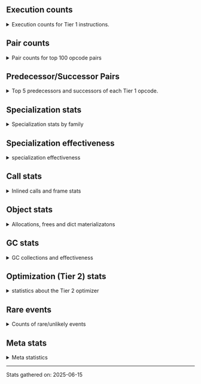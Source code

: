 ## Execution counts

<details>
<summary> Execution counts for Tier 1 instructions. </summary>


The "miss ratio" column shows the percentage of times the instruction
executed that it deoptimized. When this happens, the base unspecialized
instruction is not counted.

<table>
<thead>
<tr>
<th align="left">Name</th>
<th align="right">Base Count</th>
<th align="right">Head Count</th>
<th align="right">Change</th>
</tr>
</thead>
<tbody>
<tr>
<td align="left">FOR_ITER_RANGE</td>
<td align="right">16,797,420</td>
<td align="right">806,940</td>
<td align="right">-95.2%</td>
</tr>
<tr>
<td align="left">BINARY_OP_SUBSCR_LIST_INT</td>
<td align="right">2,799,600</td>
<td align="right">246,000</td>
<td align="right">-91.2%</td>
</tr>
<tr>
<td align="left">CALL_INTRINSIC_1</td>
<td align="right">15,676,380</td>
<td align="right">3,046,467</td>
<td align="right">-80.6%</td>
</tr>
<tr>
<td align="left">LIST_EXTEND</td>
<td align="right">15,676,380</td>
<td align="right">3,046,467</td>
<td align="right">-80.6%</td>
</tr>
<tr>
<td align="left">BUILD_LIST</td>
<td align="right">16,237,680</td>
<td align="right">3,607,767</td>
<td align="right">-77.8%</td>
</tr>
<tr>
<td align="left">BINARY_OP_SUBTRACT_INT</td>
<td align="right">3,359,220</td>
<td align="right">764,700</td>
<td align="right">-77.2%</td>
</tr>
<tr>
<td align="left">TO_BOOL_LIST</td>
<td align="right">3,362,040</td>
<td align="right">808,380</td>
<td align="right">-76.0%</td>
</tr>
<tr>
<td align="left">CALL_METHOD_DESCRIPTOR_NOARGS</td>
<td align="right">19,596,360</td>
<td align="right">6,720,720</td>
<td align="right">-65.7%</td>
</tr>
<tr>
<td align="left">LOAD_ATTR_METHOD_NO_DICT</td>
<td align="right">48,151,860</td>
<td align="right">20,092,540</td>
<td align="right">-58.3%</td>
</tr>
<tr>
<td align="left">NOP</td>
<td align="right">24,078,300</td>
<td align="right">11,448,387</td>
<td align="right">-52.5%</td>
</tr>
<tr>
<td align="left">CALL_BUILTIN_O</td>
<td align="right">5,598,840</td>
<td align="right">3,045,300</td>
<td align="right">-45.6%</td>
</tr>
<tr>
<td align="left">LOAD_ATTR</td>
<td align="right">29,124,700</td>
<td align="right">16,491,707</td>
<td align="right">-43.4%</td>
</tr>
<tr>
<td align="left">LOAD_SMALL_INT</td>
<td align="right">12,322,500</td>
<td align="right">7,174,380</td>
<td align="right">-41.8%</td>
</tr>
<tr>
<td align="left">PUSH_NULL</td>
<td align="right">79,505,280</td>
<td align="right">51,691,914</td>
<td align="right">-35.0%</td>
</tr>
<tr>
<td align="left">STORE_FAST</td>
<td align="right">97,438,260</td>
<td align="right">63,985,320</td>
<td align="right">-34.3%</td>
</tr>
<tr>
<td align="left">LOAD_ATTR_SLOT</td>
<td align="right">195,511,740</td>
<td align="right">142,437,661</td>
<td align="right">-27.1%</td>
</tr>
<tr>
<td align="left">LOAD_ATTR_INSTANCE_VALUE</td>
<td align="right">146,704,860</td>
<td align="right">110,984,940</td>
<td align="right">-24.3%</td>
</tr>
<tr>
<td align="left">CALL_PY_EXACT_ARGS</td>
<td align="right">82,870,860</td>
<td align="right">67,646,400</td>
<td align="right">-18.4%</td>
</tr>
<tr>
<td align="left">TO_BOOL_BOOL</td>
<td align="right">142,548,360</td>
<td align="right">117,288,480</td>
<td align="right">-17.7%</td>
</tr>
<tr>
<td align="left">LOAD_FAST_BORROW</td>
<td align="right">682,417,920</td>
<td align="right">565,304,841</td>
<td align="right">-17.2%</td>
</tr>
<tr>
<td align="left">POP_JUMP_IF_FALSE</td>
<td align="right">178,944,720</td>
<td align="right">148,577,580</td>
<td align="right">-17.0%</td>
</tr>
<tr>
<td align="left">CALL_METHOD_DESCRIPTOR_O</td>
<td align="right">19,595,520</td>
<td align="right">17,041,980</td>
<td align="right">-13.0%</td>
</tr>
<tr>
<td align="left">RESUME_CHECK</td>
<td align="right">190,145,040</td>
<td align="right">177,515,127</td>
<td align="right">-6.6%</td>
</tr>
<tr>
<td align="left">LOAD_ATTR_METHOD_WITH_VALUES</td>
<td align="right">83,429,280</td>
<td align="right">78,240,240</td>
<td align="right">-6.2%</td>
</tr>
<tr>
<td align="left">COMPARE_OP_FLOAT</td>
<td align="right">45,687,120</td>
<td align="right">43,133,520</td>
<td align="right">-5.6%</td>
</tr>
<tr>
<td align="left">LOAD_ATTR_MODULE</td>
<td align="right">47,032,680</td>
<td align="right">44,479,140</td>
<td align="right">-5.4%</td>
</tr>
<tr>
<td align="left">LOAD_GLOBAL_MODULE</td>
<td align="right">96,642,480</td>
<td align="right">94,088,940</td>
<td align="right">-2.6%</td>
</tr>
<tr>
<td align="left">STORE_ATTR_SLOT</td>
<td align="right">109,736,460</td>
<td align="right">107,182,920</td>
<td align="right">-2.3%</td>
</tr>
<tr>
<td align="left">POP_TOP</td>
<td align="right">115,339,980</td>
<td align="right">112,786,440</td>
<td align="right">-2.2%</td>
</tr>
<tr>
<td align="left">LOAD_CONST</td>
<td align="right">173,014,140</td>
<td align="right">170,460,600</td>
<td align="right">-1.5%</td>
</tr>
<tr>
<td align="left">RETURN_VALUE</td>
<td align="right">190,704,900</td>
<td align="right">190,704,900</td>
<td align="right">0.0%</td>
</tr>
<tr>
<td align="left">LOAD_FAST_BORROW_LOAD_FAST_BORROW</td>
<td align="right">105,818,940</td>
<td align="right">105,818,940</td>
<td align="right">0.0%</td>
</tr>
<tr>
<td align="left">INTERPRETER_EXIT</td>
<td align="right">78,719,700</td>
<td align="right">78,719,700</td>
<td align="right">0.0%</td>
</tr>
<tr>
<td align="left">LOAD_GLOBAL_BUILTIN</td>
<td align="right">49,613,880</td>
<td align="right">49,613,880</td>
<td align="right">0.0%</td>
</tr>
<tr>
<td align="left">CALL_ISINSTANCE</td>
<td align="right">42,888,000</td>
<td align="right">42,888,000</td>
<td align="right">0.0%</td>
</tr>
<tr>
<td align="left">TO_BOOL_NONE</td>
<td align="right">31,912,620</td>
<td align="right">31,912,620</td>
<td align="right">0.0%</td>
</tr>
<tr>
<td align="left">POP_JUMP_IF_NOT_NONE</td>
<td align="right">23,516,640</td>
<td align="right">23,516,640</td>
<td align="right">0.0%</td>
</tr>
<tr>
<td align="left">CALL_FUNCTION_EX</td>
<td align="right">22,394,940</td>
<td align="right">22,394,940</td>
<td align="right">0.0%</td>
</tr>
<tr>
<td align="left">JUMP_BACKWARD_NO_JIT</td>
<td align="right">19,596,780</td>
<td align="right"></td>
<td align="right"></td>
</tr>
<tr>
<td align="left">SEND_GEN</td>
<td align="right">19,595,700</td>
<td align="right">19,595,700</td>
<td align="right">0.0%</td>
</tr>
<tr>
<td align="left">CALL_NON_PY_GENERAL</td>
<td align="right">19,038,840</td>
<td align="right">19,038,840</td>
<td align="right">0.0%</td>
</tr>
<tr>
<td align="left">EXIT_INIT_CHECK</td>
<td align="right">13,437,060</td>
<td align="right">13,437,060</td>
<td align="right">0.0%</td>
</tr>
<tr>
<td align="left">CALL_ALLOC_AND_ENTER_INIT</td>
<td align="right">13,437,060</td>
<td align="right">13,437,060</td>
<td align="right">0.0%</td>
</tr>
<tr>
<td align="left">END_SEND</td>
<td align="right">13,437,000</td>
<td align="right">13,437,000</td>
<td align="right">0.0%</td>
</tr>
<tr>
<td align="left">RETURN_GENERATOR</td>
<td align="right">13,437,000</td>
<td align="right">13,437,000</td>
<td align="right">0.0%</td>
</tr>
<tr>
<td align="left">GET_AWAITABLE</td>
<td align="right">13,437,000</td>
<td align="right">13,437,000</td>
<td align="right">0.0%</td>
</tr>
<tr>
<td align="left">POP_JUMP_IF_TRUE</td>
<td align="right">12,881,880</td>
<td align="right">12,881,880</td>
<td align="right">0.0%</td>
</tr>
<tr>
<td align="left">JUMP_BACKWARD_NO_INTERRUPT</td>
<td align="right">12,877,140</td>
<td align="right">12,877,140</td>
<td align="right">0.0%</td>
</tr>
<tr>
<td align="left">YIELD_VALUE</td>
<td align="right">12,877,140</td>
<td align="right">12,877,140</td>
<td align="right">0.0%</td>
</tr>
<tr>
<td align="left">STORE_ATTR_INSTANCE_VALUE</td>
<td align="right">10,640,280</td>
<td align="right">10,640,280</td>
<td align="right">0.0%</td>
</tr>
<tr>
<td align="left">POP_JUMP_IF_NONE</td>
<td align="right">10,078,140</td>
<td align="right">10,078,140</td>
<td align="right">0.0%</td>
</tr>
<tr>
<td align="left">BUILD_MAP</td>
<td align="right">9,518,040</td>
<td align="right">9,518,040</td>
<td align="right">0.0%</td>
</tr>
<tr>
<td align="left">CALL_BUILTIN_FAST</td>
<td align="right">9,517,980</td>
<td align="right">9,517,980</td>
<td align="right">0.0%</td>
</tr>
<tr>
<td align="left">CALL_PY_GENERAL</td>
<td align="right">8,958,420</td>
<td align="right">8,958,420</td>
<td align="right">0.0%</td>
</tr>
<tr>
<td align="left">LOAD_FAST</td>
<td align="right">6,724,740</td>
<td align="right">6,724,740</td>
<td align="right">0.0%</td>
</tr>
<tr>
<td align="left">SEND</td>
<td align="right">6,720,100</td>
<td align="right">6,720,100</td>
<td align="right">0.0%</td>
</tr>
<tr>
<td align="left">BUILD_TUPLE</td>
<td align="right">6,718,980</td>
<td align="right">6,718,980</td>
<td align="right">0.0%</td>
</tr>
<tr>
<td align="left">DICT_MERGE</td>
<td align="right">6,718,440</td>
<td align="right">6,718,440</td>
<td align="right">0.0%</td>
</tr>
<tr>
<td align="left">DELETE_FAST</td>
<td align="right">6,718,380</td>
<td align="right">6,718,380</td>
<td align="right">0.0%</td>
</tr>
<tr>
<td align="left">LOAD_DEREF</td>
<td align="right">5,599,440</td>
<td align="right">5,599,440</td>
<td align="right">0.0%</td>
</tr>
<tr>
<td align="left">COPY_FREE_VARS</td>
<td align="right">5,599,380</td>
<td align="right">5,599,380</td>
<td align="right">0.0%</td>
</tr>
<tr>
<td align="left">LOAD_SUPER_ATTR_METHOD</td>
<td align="right">5,599,200</td>
<td align="right">5,599,200</td>
<td align="right">0.0%</td>
</tr>
<tr>
<td align="left">TO_BOOL</td>
<td align="right">5,042,160</td>
<td align="right">5,042,160</td>
<td align="right">0.0%</td>
</tr>
<tr>
<td align="left">COMPARE_OP_INT</td>
<td align="right">3,362,400</td>
<td align="right">3,362,400</td>
<td align="right">0.0%</td>
</tr>
<tr>
<td align="left">CALL_KW_NON_PY</td>
<td align="right">3,359,280</td>
<td align="right">3,359,280</td>
<td align="right">0.0%</td>
</tr>
<tr>
<td align="left">BINARY_OP_ADD_FLOAT</td>
<td align="right">2,800,740</td>
<td align="right">2,800,740</td>
<td align="right">0.0%</td>
</tr>
<tr>
<td align="left">COMPARE_OP</td>
<td align="right">2,800,360</td>
<td align="right">2,800,360</td>
<td align="right">0.0%</td>
</tr>
<tr>
<td align="left">CALL_BUILTIN_CLASS</td>
<td align="right">1,121,640</td>
<td align="right">1,121,640</td>
<td align="right">0.0%</td>
</tr>
<tr>
<td align="left">SWAP</td>
<td align="right">1,119,960</td>
<td align="right">1,119,960</td>
<td align="right">0.0%</td>
</tr>
<tr>
<td align="left">LOAD_SPECIAL</td>
<td align="right">1,119,720</td>
<td align="right">1,119,720</td>
<td align="right">0.0%</td>
</tr>
<tr>
<td align="left">POP_ITER</td>
<td align="right">564,240</td>
<td align="right">564,240</td>
<td align="right">0.0%</td>
</tr>
<tr>
<td align="left">GET_ITER</td>
<td align="right">564,180</td>
<td align="right">564,180</td>
<td align="right">0.0%</td>
</tr>
<tr>
<td align="left">COPY</td>
<td align="right">561,840</td>
<td align="right">561,840</td>
<td align="right">0.0%</td>
</tr>
<tr>
<td align="left">CALL_BUILTIN_FAST_WITH_KEYWORDS</td>
<td align="right">559,980</td>
<td align="right">559,980</td>
<td align="right">0.0%</td>
</tr>
<tr>
<td align="left">CALL_LEN</td>
<td align="right">4,140</td>
<td align="right">4,140</td>
<td align="right">0.0%</td>
</tr>
<tr>
<td align="left">JUMP_FORWARD</td>
<td align="right">3,180</td>
<td align="right">3,180</td>
<td align="right">0.0%</td>
</tr>
<tr>
<td align="left">FOR_ITER_LIST</td>
<td align="right">2,820</td>
<td align="right">2,820</td>
<td align="right">0.0%</td>
</tr>
<tr>
<td align="left">CALL</td>
<td align="right">2,540</td>
<td align="right">2,540</td>
<td align="right">0.0%</td>
</tr>
<tr>
<td align="left">TO_BOOL_INT</td>
<td align="right">1,740</td>
<td align="right">1,740</td>
<td align="right">0.0%</td>
</tr>
<tr>
<td align="left">CALL_METHOD_DESCRIPTOR_FAST_WITH_KEYWORDS</td>
<td align="right">1,560</td>
<td align="right">1,560</td>
<td align="right">0.0%</td>
</tr>
<tr>
<td align="left">LOAD_GLOBAL</td>
<td align="right">1,440</td>
<td align="right">1,440</td>
<td align="right">0.0%</td>
</tr>
<tr>
<td align="left">STORE_ATTR</td>
<td align="right">1,120</td>
<td align="right">1,120</td>
<td align="right">0.0%</td>
</tr>
<tr>
<td align="left">BINARY_OP</td>
<td align="right">400</td>
<td align="right">400</td>
<td align="right">0.0%</td>
</tr>
<tr>
<td align="left">IS_OP</td>
<td align="right">360</td>
<td align="right">360</td>
<td align="right">0.0%</td>
</tr>
<tr>
<td align="left">BINARY_OP_EXTEND</td>
<td align="right">360</td>
<td align="right">360</td>
<td align="right">0.0%</td>
</tr>
<tr>
<td align="left">MAKE_FUNCTION</td>
<td align="right">240</td>
<td align="right">240</td>
<td align="right">0.0%</td>
</tr>
<tr>
<td align="left">FOR_ITER</td>
<td align="right">240</td>
<td align="right">240</td>
<td align="right">0.0%</td>
</tr>
<tr>
<td align="left">SET_FUNCTION_ATTRIBUTE</td>
<td align="right">240</td>
<td align="right">240</td>
<td align="right">0.0%</td>
</tr>
<tr>
<td align="left">LOAD_ATTR_CLASS</td>
<td align="right">240</td>
<td align="right">240</td>
<td align="right">0.0%</td>
</tr>
<tr>
<td align="left">UNPACK_SEQUENCE_TWO_TUPLE</td>
<td align="right">240</td>
<td align="right">240</td>
<td align="right">0.0%</td>
</tr>
<tr>
<td align="left">STORE_FAST_STORE_FAST</td>
<td align="right">180</td>
<td align="right">180</td>
<td align="right">0.0%</td>
</tr>
<tr>
<td align="left">CALL_METHOD_DESCRIPTOR_FAST</td>
<td align="right">180</td>
<td align="right">180</td>
<td align="right">0.0%</td>
</tr>
<tr>
<td align="left">LOAD_SUPER_ATTR</td>
<td align="right">160</td>
<td align="right">160</td>
<td align="right">0.0%</td>
</tr>
<tr>
<td align="left">CHECK_EXC_MATCH</td>
<td align="right">120</td>
<td align="right">120</td>
<td align="right">0.0%</td>
</tr>
<tr>
<td align="left">POP_EXCEPT</td>
<td align="right">120</td>
<td align="right">120</td>
<td align="right">0.0%</td>
</tr>
<tr>
<td align="left">PUSH_EXC_INFO</td>
<td align="right">120</td>
<td align="right">120</td>
<td align="right">0.0%</td>
</tr>
<tr>
<td align="left">UNARY_INVERT</td>
<td align="right">120</td>
<td align="right">120</td>
<td align="right">0.0%</td>
</tr>
<tr>
<td align="left">UNARY_NOT</td>
<td align="right">120</td>
<td align="right">120</td>
<td align="right">0.0%</td>
</tr>
<tr>
<td align="left">MAKE_CELL</td>
<td align="right">120</td>
<td align="right">120</td>
<td align="right">0.0%</td>
</tr>
<tr>
<td align="left">BINARY_OP_SUBSCR_DICT</td>
<td align="right">120</td>
<td align="right">120</td>
<td align="right">0.0%</td>
</tr>
<tr>
<td align="left">BINARY_OP_SUBTRACT_FLOAT</td>
<td align="right">120</td>
<td align="right">120</td>
<td align="right">0.0%</td>
</tr>
<tr>
<td align="left">LOAD_ATTR_NONDESCRIPTOR_WITH_VALUES</td>
<td align="right">120</td>
<td align="right">120</td>
<td align="right">0.0%</td>
</tr>
<tr>
<td align="left">UNPACK_SEQUENCE</td>
<td align="right">80</td>
<td align="right">80</td>
<td align="right">0.0%</td>
</tr>
<tr>
<td align="left">IMPORT_NAME</td>
<td align="right">60</td>
<td align="right">60</td>
<td align="right">0.0%</td>
</tr>
<tr>
<td align="left">LOAD_FAST_LOAD_FAST</td>
<td align="right">60</td>
<td align="right">60</td>
<td align="right">0.0%</td>
</tr>
<tr>
<td align="left">RAISE_VARARGS</td>
<td align="right">60</td>
<td align="right">60</td>
<td align="right">0.0%</td>
</tr>
<tr>
<td align="left">RERAISE</td>
<td align="right">60</td>
<td align="right">60</td>
<td align="right">0.0%</td>
</tr>
<tr>
<td align="left">STORE_DEREF</td>
<td align="right">60</td>
<td align="right">60</td>
<td align="right">0.0%</td>
</tr>
<tr>
<td align="left">BINARY_OP_ADD_INT</td>
<td align="right">60</td>
<td align="right">60</td>
<td align="right">0.0%</td>
</tr>
<tr>
<td align="left">BINARY_OP_SUBSCR_GETITEM</td>
<td align="right">60</td>
<td align="right">60</td>
<td align="right">0.0%</td>
</tr>
<tr>
<td align="left">BINARY_OP_SUBSCR_TUPLE_INT</td>
<td align="right">60</td>
<td align="right">60</td>
<td align="right">0.0%</td>
</tr>
<tr>
<td align="left">CALL_BOUND_METHOD_EXACT_ARGS</td>
<td align="right">60</td>
<td align="right">60</td>
<td align="right">0.0%</td>
</tr>
<tr>
<td align="left">CALL_BOUND_METHOD_GENERAL</td>
<td align="right">60</td>
<td align="right">60</td>
<td align="right">0.0%</td>
</tr>
<tr>
<td align="left">CALL_KW_PY</td>
<td align="right">60</td>
<td align="right">60</td>
<td align="right">0.0%</td>
</tr>
<tr>
<td align="left">CALL_TYPE_1</td>
<td align="right">60</td>
<td align="right">60</td>
<td align="right">0.0%</td>
</tr>
<tr>
<td align="left">CONTAINS_OP_DICT</td>
<td align="right">60</td>
<td align="right">60</td>
<td align="right">0.0%</td>
</tr>
<tr>
<td align="left">CONTAINS_OP_SET</td>
<td align="right">60</td>
<td align="right">60</td>
<td align="right">0.0%</td>
</tr>
<tr>
<td align="left">STORE_SUBSCR_DICT</td>
<td align="right">60</td>
<td align="right">60</td>
<td align="right">0.0%</td>
</tr>
<tr>
<td align="left">CALL_KW</td>
<td align="right">40</td>
<td align="right">40</td>
<td align="right">0.0%</td>
</tr>
<tr>
<td align="left">CONTAINS_OP</td>
<td align="right">40</td>
<td align="right">40</td>
<td align="right">0.0%</td>
</tr>
<tr>
<td align="left">STORE_SUBSCR</td>
<td align="right">20</td>
<td align="right">20</td>
<td align="right">0.0%</td>
</tr>
<tr>
<td align="left">ENTER_EXECUTOR</td>
<td align="right"></td>
<td align="right">15,990,480</td>
<td align="right"></td>
</tr>
<tr>
<td align="left">JUMP_BACKWARD_JIT</td>
<td align="right"></td>
<td align="right">1,052,760</td>
<td align="right"></td>
</tr>
<tr>
<td align="left">NOT_TAKEN</td>
<td align="right"></td>
<td align="right">60</td>
<td align="right"></td>
</tr>
</tbody>
</table>


</details>

## Pair counts

<details>
<summary> Pair counts for top 100 opcode pairs </summary>


Pairs of specialized operations that deoptimize and are then followed by
the corresponding unspecialized instruction are not counted as pairs.

Not included in comparative output.


</details>

## Predecessor/Successor Pairs

<details>
<summary> Top 5 predecessors and successors of each Tier 1 opcode. </summary>


This does not include the unspecialized instructions that occur after a
specialized instruction deoptimizes.

Not included in comparative output.


</details>

## Specialization stats

<details>
<summary> Specialization stats by family </summary>

### BINARY_OP

<details>
<summary> specialization stats for BINARY_OP family </summary>

<table>
<thead>
<tr>
<th align="left">Kind</th>
<th align="right">Base Count</th>
<th align="right">Base Ratio</th>
<th align="right">Head Count</th>
<th align="right">Head Ratio</th>
<th align="right">Change</th>
</tr>
</thead>
<tbody>
<tr>
<td align="left">
hit
<details>
<summary>ⓘ</summary>

Specialized instructions that complete.
</details>
</td>
<td align="right">11,759,940</td>
<td align="right">100.0%</td>
<td align="right">4,058,220</td>
<td align="right">100.0%</td>
<td align="right">-65.5%</td>
</tr>
<tr>
<td align="left">
deferred
<details>
<summary>ⓘ</summary>

Lists the number of "deferred" (i.e. not specialized) instructions executed.
</details>
</td>
<td align="right">120</td>
<td align="right">0.0%</td>
<td align="right">120</td>
<td align="right">0.0%</td>
<td align="right">0.0%</td>
</tr>
</tbody>
</table>

<table>
<thead>
<tr>
<th align="left">Success</th>
<th align="right">Base Count</th>
<th align="right">Base Ratio</th>
<th align="right">Head Count</th>
<th align="right">Head Ratio</th>
<th align="right">Change</th>
</tr>
</thead>
<tbody>
<tr>
<td align="left">Success</td>
<td align="right">260</td>
<td align="right">92.9%</td>
<td align="right">260</td>
<td align="right">92.9%</td>
<td align="right">0.0%</td>
</tr>
<tr>
<td align="left">Failure</td>
<td align="right">20</td>
<td align="right">7.1%</td>
<td align="right">20</td>
<td align="right">7.1%</td>
<td align="right">0.0%</td>
</tr>
</tbody>
</table>

<table>
<thead>
<tr>
<th align="left">Failure kind</th>
<th align="right">Base Count</th>
<th align="right">Base Ratio</th>
<th align="right">Head Count</th>
<th align="right">Head Ratio</th>
<th align="right">Change</th>
</tr>
</thead>
<tbody>
<tr>
<td align="left">true divide other</td>
<td align="right">20</td>
<td align="right">100.0%</td>
<td align="right">20</td>
<td align="right">100.0%</td>
<td align="right">0.0%</td>
</tr>
</tbody>
</table>


</details>

### CALL

<details>
<summary> specialization stats for CALL family </summary>

<table>
<thead>
<tr>
<th align="left">Kind</th>
<th align="right">Base Count</th>
<th align="right">Base Ratio</th>
<th align="right">Head Count</th>
<th align="right">Head Ratio</th>
<th align="right">Change</th>
</tr>
</thead>
<tbody>
<tr>
<td align="left">
hit
<details>
<summary>ⓘ</summary>

Specialized instructions that complete.
</details>
</td>
<td align="right">195,191,940</td>
<td align="right">100.0%</td>
<td align="right">161,984,760</td>
<td align="right">100.0%</td>
<td align="right">-17.0%</td>
</tr>
<tr>
<td align="left">
deferred
<details>
<summary>ⓘ</summary>

Lists the number of "deferred" (i.e. not specialized) instructions executed.
</details>
</td>
<td align="right">360</td>
<td align="right">0.0%</td>
<td align="right">360</td>
<td align="right">0.0%</td>
<td align="right">0.0%</td>
</tr>
<tr>
<td align="left">
miss
<details>
<summary>ⓘ</summary>

Specialized instructions that deopt.
</details>
</td>
<td align="right">360</td>
<td align="right">0.0%</td>
<td align="right">360</td>
<td align="right">0.0%</td>
<td align="right">0.0%</td>
</tr>
</tbody>
</table>

<table>
<thead>
<tr>
<th align="left">Success</th>
<th align="right">Base Count</th>
<th align="right">Base Ratio</th>
<th align="right">Head Count</th>
<th align="right">Head Ratio</th>
<th align="right">Change</th>
</tr>
</thead>
<tbody>
<tr>
<td align="left">Success</td>
<td align="right">2,540</td>
<td align="right">100.0%</td>
<td align="right">2,540</td>
<td align="right">100.0%</td>
<td align="right">0.0%</td>
</tr>
<tr>
<td align="left">Failure</td>
<td align="right">0</td>
<td align="right">0.0%</td>
<td align="right">0</td>
<td align="right">0.0%</td>
<td align="right"></td>
</tr>
</tbody>
</table>

<table>
<thead>
<tr>
<th align="left">Failure kind</th>
<th align="right">Base Count</th>
<th align="right">Base Ratio</th>
<th align="right">Head Count</th>
<th align="right">Head Ratio</th>
<th align="right">Change</th>
</tr>
</thead>
<tbody>
<tr>
<td align="left">init not python</td>
<td align="right">20</td>
<td align="right">20 / 0 !!</td>
<td align="right">20</td>
<td align="right">20 / 0 !!</td>
<td align="right">0.0%</td>
</tr>
</tbody>
</table>


</details>

### CALL_KW

<details>
<summary> specialization stats for CALL_KW family </summary>

<table>
<thead>
<tr>
<th align="left">Success</th>
<th align="right">Base Count</th>
<th align="right">Base Ratio</th>
<th align="right">Head Count</th>
<th align="right">Head Ratio</th>
<th align="right">Change</th>
</tr>
</thead>
<tbody>
<tr>
<td align="left">Success</td>
<td align="right">40</td>
<td align="right">100.0%</td>
<td align="right">40</td>
<td align="right">100.0%</td>
<td align="right">0.0%</td>
</tr>
<tr>
<td align="left">Failure</td>
<td align="right">0</td>
<td align="right">0.0%</td>
<td align="right">0</td>
<td align="right">0.0%</td>
<td align="right"></td>
</tr>
</tbody>
</table>


</details>

### COMPARE_OP

<details>
<summary> specialization stats for COMPARE_OP family </summary>

<table>
<thead>
<tr>
<th align="left">Kind</th>
<th align="right">Base Count</th>
<th align="right">Base Ratio</th>
<th align="right">Head Count</th>
<th align="right">Head Ratio</th>
<th align="right">Change</th>
</tr>
</thead>
<tbody>
<tr>
<td align="left">
hit
<details>
<summary>ⓘ</summary>

Specialized instructions that complete.
</details>
</td>
<td align="right">49,049,520</td>
<td align="right">94.6%</td>
<td align="right">46,495,920</td>
<td align="right">94.3%</td>
<td align="right">-5.2%</td>
</tr>
<tr>
<td align="left">
deferred
<details>
<summary>ⓘ</summary>

Lists the number of "deferred" (i.e. not specialized) instructions executed.
</details>
</td>
<td align="right">2,799,600</td>
<td align="right">5.4%</td>
<td align="right">2,799,600</td>
<td align="right">5.7%</td>
<td align="right">0.0%</td>
</tr>
</tbody>
</table>

<table>
<thead>
<tr>
<th align="left">Success</th>
<th align="right">Base Count</th>
<th align="right">Base Ratio</th>
<th align="right">Head Count</th>
<th align="right">Head Ratio</th>
<th align="right">Change</th>
</tr>
</thead>
<tbody>
<tr>
<td align="left">Success</td>
<td align="right">20</td>
<td align="right">2.6%</td>
<td align="right">20</td>
<td align="right">2.6%</td>
<td align="right">0.0%</td>
</tr>
<tr>
<td align="left">Failure</td>
<td align="right">740</td>
<td align="right">97.4%</td>
<td align="right">740</td>
<td align="right">97.4%</td>
<td align="right">0.0%</td>
</tr>
</tbody>
</table>

<table>
<thead>
<tr>
<th align="left">Failure kind</th>
<th align="right">Base Count</th>
<th align="right">Base Ratio</th>
<th align="right">Head Count</th>
<th align="right">Head Ratio</th>
<th align="right">Change</th>
</tr>
</thead>
<tbody>
<tr>
<td align="left">float long</td>
<td align="right">720</td>
<td align="right">97.3%</td>
<td align="right">720</td>
<td align="right">97.3%</td>
<td align="right">0.0%</td>
</tr>
<tr>
<td align="left">bool</td>
<td align="right">20</td>
<td align="right">2.7%</td>
<td align="right">20</td>
<td align="right">2.7%</td>
<td align="right">0.0%</td>
</tr>
</tbody>
</table>


</details>

### CONTAINS_OP

<details>
<summary> specialization stats for CONTAINS_OP family </summary>

<table>
<thead>
<tr>
<th align="left">Kind</th>
<th align="right">Base Count</th>
<th align="right">Base Ratio</th>
<th align="right">Head Count</th>
<th align="right">Head Ratio</th>
<th align="right">Change</th>
</tr>
</thead>
<tbody>
<tr>
<td align="left">
hit
<details>
<summary>ⓘ</summary>

Specialized instructions that complete.
</details>
</td>
<td align="right">120</td>
<td align="right">75.0%</td>
<td align="right">120</td>
<td align="right">75.0%</td>
<td align="right">0.0%</td>
</tr>
</tbody>
</table>

<table>
<thead>
<tr>
<th align="left">Success</th>
<th align="right">Base Count</th>
<th align="right">Base Ratio</th>
<th align="right">Head Count</th>
<th align="right">Head Ratio</th>
<th align="right">Change</th>
</tr>
</thead>
<tbody>
<tr>
<td align="left">Success</td>
<td align="right">40</td>
<td align="right">100.0%</td>
<td align="right">40</td>
<td align="right">100.0%</td>
<td align="right">0.0%</td>
</tr>
<tr>
<td align="left">Failure</td>
<td align="right">0</td>
<td align="right">0.0%</td>
<td align="right">0</td>
<td align="right">0.0%</td>
<td align="right"></td>
</tr>
</tbody>
</table>


</details>

### FOR_ITER

<details>
<summary> specialization stats for FOR_ITER family </summary>

<table>
<thead>
<tr>
<th align="left">Kind</th>
<th align="right">Base Count</th>
<th align="right">Base Ratio</th>
<th align="right">Head Count</th>
<th align="right">Head Ratio</th>
<th align="right">Change</th>
</tr>
</thead>
<tbody>
<tr>
<td align="left">
hit
<details>
<summary>ⓘ</summary>

Specialized instructions that complete.
</details>
</td>
<td align="right">16,800,240</td>
<td align="right">100.0%</td>
<td align="right">809,760</td>
<td align="right">100.0%</td>
<td align="right">-95.2%</td>
</tr>
<tr>
<td align="left">
deferred
<details>
<summary>ⓘ</summary>

Lists the number of "deferred" (i.e. not specialized) instructions executed.
</details>
</td>
<td align="right">180</td>
<td align="right">0.0%</td>
<td align="right">180</td>
<td align="right">0.0%</td>
<td align="right">0.0%</td>
</tr>
</tbody>
</table>

<table>
<thead>
<tr>
<th align="left">Success</th>
<th align="right">Base Count</th>
<th align="right">Base Ratio</th>
<th align="right">Head Count</th>
<th align="right">Head Ratio</th>
<th align="right">Change</th>
</tr>
</thead>
<tbody>
<tr>
<td align="left">Success</td>
<td align="right">20</td>
<td align="right">33.3%</td>
<td align="right">20</td>
<td align="right">33.3%</td>
<td align="right">0.0%</td>
</tr>
<tr>
<td align="left">Failure</td>
<td align="right">40</td>
<td align="right">66.7%</td>
<td align="right">40</td>
<td align="right">66.7%</td>
<td align="right">0.0%</td>
</tr>
</tbody>
</table>

<table>
<thead>
<tr>
<th align="left">Failure kind</th>
<th align="right">Base Count</th>
<th align="right">Base Ratio</th>
<th align="right">Head Count</th>
<th align="right">Head Ratio</th>
<th align="right">Change</th>
</tr>
</thead>
<tbody>
<tr>
<td align="left">dict items</td>
<td align="right">40</td>
<td align="right">100.0%</td>
<td align="right">40</td>
<td align="right">100.0%</td>
<td align="right">0.0%</td>
</tr>
</tbody>
</table>


</details>

### GET_ITER

<details>
<summary> specialization stats for GET_ITER family </summary>

<table>
<thead>
<tr>
<th align="left">Failure kind</th>
<th align="right">Base Count</th>
<th align="right">Base Ratio</th>
<th align="right">Head Count</th>
<th align="right">Head Ratio</th>
<th align="right">Change</th>
</tr>
</thead>
<tbody>
<tr>
<td align="left">other</td>
<td align="right">561,360</td>
<td align="right">561,360 / 0 !!</td>
<td align="right">561,360</td>
<td align="right">561,360 / 0 !!</td>
<td align="right">0.0%</td>
</tr>
<tr>
<td align="left">list</td>
<td align="right">2,820</td>
<td align="right">2,820 / 0 !!</td>
<td align="right">2,820</td>
<td align="right">2,820 / 0 !!</td>
<td align="right">0.0%</td>
</tr>
</tbody>
</table>


</details>

### LOAD_ATTR

<details>
<summary> specialization stats for LOAD_ATTR family </summary>

<table>
<thead>
<tr>
<th align="left">Kind</th>
<th align="right">Base Count</th>
<th align="right">Base Ratio</th>
<th align="right">Head Count</th>
<th align="right">Head Ratio</th>
<th align="right">Change</th>
</tr>
</thead>
<tbody>
<tr>
<td align="left">
miss
<details>
<summary>ⓘ</summary>

Specialized instructions that deopt.
</details>
</td>
<td align="right">70,080</td>
<td align="right">0.0%</td>
<td align="right">17,080</td>
<td align="right">0.0%</td>
<td align="right">-75.6%</td>
</tr>
<tr>
<td align="left">
deferred
<details>
<summary>ⓘ</summary>

Lists the number of "deferred" (i.e. not specialized) instructions executed.
</details>
</td>
<td align="right">29,114,340</td>
<td align="right">5.3%</td>
<td align="right">16,484,427</td>
<td align="right">4.0%</td>
<td align="right">-43.4%</td>
</tr>
<tr>
<td align="left">
hit
<details>
<summary>ⓘ</summary>

Specialized instructions that complete.
</details>
</td>
<td align="right">520,760,700</td>
<td align="right">94.7%</td>
<td align="right">396,217,801</td>
<td align="right">96.0%</td>
<td align="right">-23.9%</td>
</tr>
</tbody>
</table>

<table>
<thead>
<tr>
<th align="left">Success</th>
<th align="right">Base Count</th>
<th align="right">Base Ratio</th>
<th align="right">Head Count</th>
<th align="right">Head Ratio</th>
<th align="right">Change</th>
</tr>
</thead>
<tbody>
<tr>
<td align="left">Failure</td>
<td align="right">7,480</td>
<td align="right">64.2%</td>
<td align="right">4,400</td>
<td align="right">58.0%</td>
<td align="right">-41.2%</td>
</tr>
<tr>
<td align="left">Success</td>
<td align="right">4,180</td>
<td align="right">35.8%</td>
<td align="right">3,180</td>
<td align="right">42.0%</td>
<td align="right">-23.9%</td>
</tr>
</tbody>
</table>

<table>
<thead>
<tr>
<th align="left">Failure kind</th>
<th align="right">Base Count</th>
<th align="right">Base Ratio</th>
<th align="right">Head Count</th>
<th align="right">Head Ratio</th>
<th align="right">Change</th>
</tr>
</thead>
<tbody>
<tr>
<td align="left">method</td>
<td align="right">5,580</td>
<td align="right">74.6%</td>
<td align="right">2,500</td>
<td align="right">56.8%</td>
<td align="right">-55.2%</td>
</tr>
<tr>
<td align="left">overriding descriptor</td>
<td align="right">940</td>
<td align="right">12.6%</td>
<td align="right">940</td>
<td align="right">21.4%</td>
<td align="right">0.0%</td>
</tr>
<tr>
<td align="left">module attr not found</td>
<td align="right">880</td>
<td align="right">11.8%</td>
<td align="right">880</td>
<td align="right">20.0%</td>
<td align="right">0.0%</td>
</tr>
<tr>
<td align="left">metaclass attribute</td>
<td align="right">20</td>
<td align="right">0.3%</td>
<td align="right">20</td>
<td align="right">0.5%</td>
<td align="right">0.0%</td>
</tr>
</tbody>
</table>


</details>

### LOAD_GLOBAL

<details>
<summary> specialization stats for LOAD_GLOBAL family </summary>

<table>
<thead>
<tr>
<th align="left">Kind</th>
<th align="right">Base Count</th>
<th align="right">Base Ratio</th>
<th align="right">Head Count</th>
<th align="right">Head Ratio</th>
<th align="right">Change</th>
</tr>
</thead>
<tbody>
<tr>
<td align="left">
hit
<details>
<summary>ⓘ</summary>

Specialized instructions that complete.
</details>
</td>
<td align="right">146,256,300</td>
<td align="right">100.0%</td>
<td align="right">143,702,760</td>
<td align="right">100.0%</td>
<td align="right">-1.7%</td>
</tr>
<tr>
<td align="left">
deopt
<details>
<summary>ⓘ</summary>

Specialized instructions that deopt.
</details>
</td>
<td align="right">60</td>
<td align="right">0.0%</td>
<td align="right">60</td>
<td align="right">0.0%</td>
<td align="right">0.0%</td>
</tr>
<tr>
<td align="left">
miss
<details>
<summary>ⓘ</summary>

Specialized instructions that deopt.
</details>
</td>
<td align="right">60</td>
<td align="right">0.0%</td>
<td align="right">60</td>
<td align="right">0.0%</td>
<td align="right">0.0%</td>
</tr>
</tbody>
</table>

<table>
<thead>
<tr>
<th align="left">Success</th>
<th align="right">Base Count</th>
<th align="right">Base Ratio</th>
<th align="right">Head Count</th>
<th align="right">Head Ratio</th>
<th align="right">Change</th>
</tr>
</thead>
<tbody>
<tr>
<td align="left">Success</td>
<td align="right">1,440</td>
<td align="right">100.0%</td>
<td align="right">1,440</td>
<td align="right">100.0%</td>
<td align="right">0.0%</td>
</tr>
<tr>
<td align="left">Failure</td>
<td align="right">0</td>
<td align="right">0.0%</td>
<td align="right">0</td>
<td align="right">0.0%</td>
<td align="right"></td>
</tr>
</tbody>
</table>


</details>

### LOAD_SUPER_ATTR

<details>
<summary> specialization stats for LOAD_SUPER_ATTR family </summary>

<table>
<thead>
<tr>
<th align="left">Kind</th>
<th align="right">Base Count</th>
<th align="right">Base Ratio</th>
<th align="right">Head Count</th>
<th align="right">Head Ratio</th>
<th align="right">Change</th>
</tr>
</thead>
<tbody>
<tr>
<td align="left">
hit
<details>
<summary>ⓘ</summary>

Specialized instructions that complete.
</details>
</td>
<td align="right">5,599,200</td>
<td align="right">100.0%</td>
<td align="right">5,599,200</td>
<td align="right">100.0%</td>
<td align="right">0.0%</td>
</tr>
</tbody>
</table>

<table>
<thead>
<tr>
<th align="left">Success</th>
<th align="right">Base Count</th>
<th align="right">Base Ratio</th>
<th align="right">Head Count</th>
<th align="right">Head Ratio</th>
<th align="right">Change</th>
</tr>
</thead>
<tbody>
<tr>
<td align="left">Success</td>
<td align="right">160</td>
<td align="right">100.0%</td>
<td align="right">160</td>
<td align="right">100.0%</td>
<td align="right">0.0%</td>
</tr>
<tr>
<td align="left">Failure</td>
<td align="right">0</td>
<td align="right">0.0%</td>
<td align="right">0</td>
<td align="right">0.0%</td>
<td align="right"></td>
</tr>
</tbody>
</table>


</details>

### SEND

<details>
<summary> specialization stats for SEND family </summary>

<table>
<thead>
<tr>
<th align="left">Kind</th>
<th align="right">Base Count</th>
<th align="right">Base Ratio</th>
<th align="right">Head Count</th>
<th align="right">Head Ratio</th>
<th align="right">Change</th>
</tr>
</thead>
<tbody>
<tr>
<td align="left">
deferred
<details>
<summary>ⓘ</summary>

Lists the number of "deferred" (i.e. not specialized) instructions executed.
</details>
</td>
<td align="right">6,718,440</td>
<td align="right">25.5%</td>
<td align="right">6,718,440</td>
<td align="right">25.5%</td>
<td align="right">0.0%</td>
</tr>
<tr>
<td align="left">
hit
<details>
<summary>ⓘ</summary>

Specialized instructions that complete.
</details>
</td>
<td align="right">19,595,700</td>
<td align="right">74.5%</td>
<td align="right">19,595,700</td>
<td align="right">74.5%</td>
<td align="right">0.0%</td>
</tr>
</tbody>
</table>

<table>
<thead>
<tr>
<th align="left">Success</th>
<th align="right">Base Count</th>
<th align="right">Base Ratio</th>
<th align="right">Head Count</th>
<th align="right">Head Ratio</th>
<th align="right">Change</th>
</tr>
</thead>
<tbody>
<tr>
<td align="left">Success</td>
<td align="right">0</td>
<td align="right">0.0%</td>
<td align="right">0</td>
<td align="right">0.0%</td>
<td align="right"></td>
</tr>
<tr>
<td align="left">Failure</td>
<td align="right">1,660</td>
<td align="right">100.0%</td>
<td align="right">1,660</td>
<td align="right">100.0%</td>
<td align="right">0.0%</td>
</tr>
</tbody>
</table>

<table>
<thead>
<tr>
<th align="left">Failure kind</th>
<th align="right">Base Count</th>
<th align="right">Base Ratio</th>
<th align="right">Head Count</th>
<th align="right">Head Ratio</th>
<th align="right">Change</th>
</tr>
</thead>
<tbody>
<tr>
<td align="left">other</td>
<td align="right">1,660</td>
<td align="right">100.0%</td>
<td align="right">1,660</td>
<td align="right">100.0%</td>
<td align="right">0.0%</td>
</tr>
</tbody>
</table>


</details>

### STORE_ATTR

<details>
<summary> specialization stats for STORE_ATTR family </summary>

<table>
<thead>
<tr>
<th align="left">Kind</th>
<th align="right">Base Count</th>
<th align="right">Base Ratio</th>
<th align="right">Head Count</th>
<th align="right">Head Ratio</th>
<th align="right">Change</th>
</tr>
</thead>
<tbody>
<tr>
<td align="left">
hit
<details>
<summary>ⓘ</summary>

Specialized instructions that complete.
</details>
</td>
<td align="right">120,332,040</td>
<td align="right">100.0%</td>
<td align="right">117,778,500</td>
<td align="right">100.0%</td>
<td align="right">-2.1%</td>
</tr>
<tr>
<td align="left">
deferred
<details>
<summary>ⓘ</summary>

Lists the number of "deferred" (i.e. not specialized) instructions executed.
</details>
</td>
<td align="right">180</td>
<td align="right">0.0%</td>
<td align="right">180</td>
<td align="right">0.0%</td>
<td align="right">0.0%</td>
</tr>
<tr>
<td align="left">
miss
<details>
<summary>ⓘ</summary>

Specialized instructions that deopt.
</details>
</td>
<td align="right">44,700</td>
<td align="right">0.0%</td>
<td align="right">44,700</td>
<td align="right">0.0%</td>
<td align="right">0.0%</td>
</tr>
</tbody>
</table>

<table>
<thead>
<tr>
<th align="left">Success</th>
<th align="right">Base Count</th>
<th align="right">Base Ratio</th>
<th align="right">Head Count</th>
<th align="right">Head Ratio</th>
<th align="right">Change</th>
</tr>
</thead>
<tbody>
<tr>
<td align="left">Success</td>
<td align="right">1,740</td>
<td align="right">97.8%</td>
<td align="right">1,740</td>
<td align="right">97.8%</td>
<td align="right">0.0%</td>
</tr>
<tr>
<td align="left">Failure</td>
<td align="right">40</td>
<td align="right">2.2%</td>
<td align="right">40</td>
<td align="right">2.2%</td>
<td align="right">0.0%</td>
</tr>
</tbody>
</table>

<table>
<thead>
<tr>
<th align="left">Failure kind</th>
<th align="right">Base Count</th>
<th align="right">Base Ratio</th>
<th align="right">Head Count</th>
<th align="right">Head Ratio</th>
<th align="right">Change</th>
</tr>
</thead>
<tbody>
<tr>
<td align="left">overriding descriptor</td>
<td align="right">20</td>
<td align="right">50.0%</td>
<td align="right">20</td>
<td align="right">50.0%</td>
<td align="right">0.0%</td>
</tr>
</tbody>
</table>


</details>

### STORE_SUBSCR

<details>
<summary> specialization stats for STORE_SUBSCR family </summary>

<table>
<thead>
<tr>
<th align="left">Kind</th>
<th align="right">Base Count</th>
<th align="right">Base Ratio</th>
<th align="right">Head Count</th>
<th align="right">Head Ratio</th>
<th align="right">Change</th>
</tr>
</thead>
<tbody>
<tr>
<td align="left">
hit
<details>
<summary>ⓘ</summary>

Specialized instructions that complete.
</details>
</td>
<td align="right">60</td>
<td align="right">75.0%</td>
<td align="right">60</td>
<td align="right">75.0%</td>
<td align="right">0.0%</td>
</tr>
</tbody>
</table>

<table>
<thead>
<tr>
<th align="left">Success</th>
<th align="right">Base Count</th>
<th align="right">Base Ratio</th>
<th align="right">Head Count</th>
<th align="right">Head Ratio</th>
<th align="right">Change</th>
</tr>
</thead>
<tbody>
<tr>
<td align="left">Success</td>
<td align="right">20</td>
<td align="right">100.0%</td>
<td align="right">20</td>
<td align="right">100.0%</td>
<td align="right">0.0%</td>
</tr>
<tr>
<td align="left">Failure</td>
<td align="right">0</td>
<td align="right">0.0%</td>
<td align="right">0</td>
<td align="right">0.0%</td>
<td align="right"></td>
</tr>
</tbody>
</table>


</details>

### TO_BOOL

<details>
<summary> specialization stats for TO_BOOL family </summary>

<table>
<thead>
<tr>
<th align="left">Kind</th>
<th align="right">Base Count</th>
<th align="right">Base Ratio</th>
<th align="right">Head Count</th>
<th align="right">Head Ratio</th>
<th align="right">Change</th>
</tr>
</thead>
<tbody>
<tr>
<td align="left">
hit
<details>
<summary>ⓘ</summary>

Specialized instructions that complete.
</details>
</td>
<td align="right">177,824,760</td>
<td align="right">97.2%</td>
<td align="right">150,011,220</td>
<td align="right">96.7%</td>
<td align="right">-15.6%</td>
</tr>
<tr>
<td align="left">
deferred
<details>
<summary>ⓘ</summary>

Lists the number of "deferred" (i.e. not specialized) instructions executed.
</details>
</td>
<td align="right">5,040,180</td>
<td align="right">2.8%</td>
<td align="right">5,040,180</td>
<td align="right">3.3%</td>
<td align="right">0.0%</td>
</tr>
</tbody>
</table>

<table>
<thead>
<tr>
<th align="left">Success</th>
<th align="right">Base Count</th>
<th align="right">Base Ratio</th>
<th align="right">Head Count</th>
<th align="right">Head Ratio</th>
<th align="right">Change</th>
</tr>
</thead>
<tbody>
<tr>
<td align="left">Success</td>
<td align="right">680</td>
<td align="right">34.3%</td>
<td align="right">680</td>
<td align="right">34.3%</td>
<td align="right">0.0%</td>
</tr>
<tr>
<td align="left">Failure</td>
<td align="right">1,300</td>
<td align="right">65.7%</td>
<td align="right">1,300</td>
<td align="right">65.7%</td>
<td align="right">0.0%</td>
</tr>
</tbody>
</table>

<table>
<thead>
<tr>
<th align="left">Failure kind</th>
<th align="right">Base Count</th>
<th align="right">Base Ratio</th>
<th align="right">Head Count</th>
<th align="right">Head Ratio</th>
<th align="right">Change</th>
</tr>
</thead>
<tbody>
<tr>
<td align="left">set</td>
<td align="right">1,240</td>
<td align="right">95.4%</td>
<td align="right">1,240</td>
<td align="right">95.4%</td>
<td align="right">0.0%</td>
</tr>
<tr>
<td align="left">sequence</td>
<td align="right">60</td>
<td align="right">4.6%</td>
<td align="right">60</td>
<td align="right">4.6%</td>
<td align="right">0.0%</td>
</tr>
</tbody>
</table>


</details>

### UNPACK_SEQUENCE

<details>
<summary> specialization stats for UNPACK_SEQUENCE family </summary>

<table>
<thead>
<tr>
<th align="left">Kind</th>
<th align="right">Base Count</th>
<th align="right">Base Ratio</th>
<th align="right">Head Count</th>
<th align="right">Head Ratio</th>
<th align="right">Change</th>
</tr>
</thead>
<tbody>
<tr>
<td align="left">
hit
<details>
<summary>ⓘ</summary>

Specialized instructions that complete.
</details>
</td>
<td align="right">240</td>
<td align="right">75.0%</td>
<td align="right">240</td>
<td align="right">75.0%</td>
<td align="right">0.0%</td>
</tr>
</tbody>
</table>

<table>
<thead>
<tr>
<th align="left">Success</th>
<th align="right">Base Count</th>
<th align="right">Base Ratio</th>
<th align="right">Head Count</th>
<th align="right">Head Ratio</th>
<th align="right">Change</th>
</tr>
</thead>
<tbody>
<tr>
<td align="left">Success</td>
<td align="right">80</td>
<td align="right">100.0%</td>
<td align="right">80</td>
<td align="right">100.0%</td>
<td align="right">0.0%</td>
</tr>
<tr>
<td align="left">Failure</td>
<td align="right">0</td>
<td align="right">0.0%</td>
<td align="right">0</td>
<td align="right">0.0%</td>
<td align="right"></td>
</tr>
</tbody>
</table>


</details>


</details>

## Specialization effectiveness

<details>
<summary> specialization effectiveness </summary>


All entries are execution counts. Should add up to the total number of
Tier 1 instructions executed.

<table>
<thead>
<tr>
<th align="left">Instructions</th>
<th align="right">Base Count</th>
<th align="right">Base Ratio</th>
<th align="right">Head Count</th>
<th align="right">Head Ratio</th>
<th align="right">Change</th>
</tr>
</thead>
<tbody>
<tr>
<td align="left">
Specialized misses
<details>
<summary>ⓘ</summary>

Specialized instructions, e.g. `LOAD_ATTR_MODULE` that deopt.
</details>
</td>
<td align="right">137,938</td>
<td align="right">0.0%</td>
<td align="right">84,909</td>
<td align="right">0.0%</td>
<td align="right">-38.4%</td>
</tr>
<tr>
<td align="left">
Not specialized
<details>
<summary>ⓘ</summary>

Instructions that could be specialized but aren't, e.g. `LOAD_ATTR`, `BINARY_SLICE`.
</details>
</td>
<td align="right">44,257,580</td>
<td align="right">1.3%</td>
<td align="right">31,624,587</td>
<td align="right">1.0%</td>
<td align="right">-28.5%</td>
</tr>
<tr>
<td align="left">
Specialized hits
<details>
<summary>ⓘ</summary>

Specialized instructions, e.g. `LOAD_ATTR_MODULE` that complete.
</details>
</td>
<td align="right">1,501,446,842</td>
<td align="right">42.5%</td>
<td align="right">1,255,910,039</td>
<td align="right">41.6%</td>
<td align="right">-16.4%</td>
</tr>
<tr>
<td align="left">
Basic
<details>
<summary>ⓘ</summary>

Instructions that are not and cannot be specialized, e.g. `LOAD_FAST`.
</details>
</td>
<td align="right">1,985,237,400</td>
<td align="right">56.2%</td>
<td align="right">1,731,706,563</td>
<td align="right">57.4%</td>
<td align="right">-12.8%</td>
</tr>
</tbody>
</table>

### Deferred by instruction

<details>
<summary> Breakdown of deferred (not specialized) instruction counts by family </summary>

<table>
<thead>
<tr>
<th align="left">Name</th>
<th align="right">Base Count</th>
<th align="right">Base Ratio</th>
<th align="right">Head Count</th>
<th align="right">Head Ratio</th>
<th align="right">Change</th>
</tr>
</thead>
<tbody>
<tr>
<td align="left">LOAD_ATTR</td>
<td align="right">29,114,340</td>
<td align="right">66.7%</td>
<td align="right">16,484,427</td>
<td align="right">53.1%</td>
<td align="right">-43.4%</td>
</tr>
<tr>
<td align="left">SEND</td>
<td align="right">6,718,440</td>
<td align="right">15.4%</td>
<td align="right">6,718,440</td>
<td align="right">21.6%</td>
<td align="right">0.0%</td>
</tr>
<tr>
<td align="left">TO_BOOL</td>
<td align="right">5,040,180</td>
<td align="right">11.5%</td>
<td align="right">5,040,180</td>
<td align="right">16.2%</td>
<td align="right">0.0%</td>
</tr>
<tr>
<td align="left">COMPARE_OP</td>
<td align="right">2,799,600</td>
<td align="right">6.4%</td>
<td align="right">2,799,600</td>
<td align="right">9.0%</td>
<td align="right">0.0%</td>
</tr>
<tr>
<td align="left">CALL</td>
<td align="right">360</td>
<td align="right">0.0%</td>
<td align="right">360</td>
<td align="right">0.0%</td>
<td align="right">0.0%</td>
</tr>
<tr>
<td align="left">FOR_ITER</td>
<td align="right">180</td>
<td align="right">0.0%</td>
<td align="right">180</td>
<td align="right">0.0%</td>
<td align="right">0.0%</td>
</tr>
<tr>
<td align="left">STORE_ATTR</td>
<td align="right">180</td>
<td align="right">0.0%</td>
<td align="right">180</td>
<td align="right">0.0%</td>
<td align="right">0.0%</td>
</tr>
<tr>
<td align="left">BINARY_OP</td>
<td align="right">120</td>
<td align="right">0.0%</td>
<td align="right">120</td>
<td align="right">0.0%</td>
<td align="right">0.0%</td>
</tr>
<tr>
<td align="left">BINARY_SLICE</td>
<td align="right">0</td>
<td align="right">0.0%</td>
<td align="right">0</td>
<td align="right">0.0%</td>
<td align="right"></td>
</tr>
<tr>
<td align="left">STORE_SLICE</td>
<td align="right">0</td>
<td align="right">0.0%</td>
<td align="right">0</td>
<td align="right">0.0%</td>
<td align="right"></td>
</tr>
</tbody>
</table>


</details>

### Misses by instruction

<details>
<summary> Breakdown of misses (specialized deopts) instruction counts by family </summary>

<table>
<thead>
<tr>
<th align="left">Name</th>
<th align="right">Base Count</th>
<th align="right">Base Ratio</th>
<th align="right">Head Count</th>
<th align="right">Head Ratio</th>
<th align="right">Change</th>
</tr>
</thead>
<tbody>
<tr>
<td align="left">LOAD_ATTR_METHOD_NO_DICT</td>
<td align="right">12,720</td>
<td align="right">7.9%</td>
<td align="right">2,120</td>
<td align="right">2.0%</td>
<td align="right">-83.3%</td>
</tr>
<tr>
<td align="left">LOAD_ATTR_SLOT</td>
<td align="right">57,360</td>
<td align="right">35.7%</td>
<td align="right">14,960</td>
<td align="right">13.9%</td>
<td align="right">-73.9%</td>
</tr>
<tr>
<td align="left">RESUME</td>
<td align="right">22,738</td>
<td align="right">14.2%</td>
<td align="right">22,709</td>
<td align="right">21.1%</td>
<td align="right">-0.1%</td>
</tr>
<tr>
<td align="left">RESUME_CHECK</td>
<td align="right">22,738</td>
<td align="right">14.2%</td>
<td align="right">22,709</td>
<td align="right">21.1%</td>
<td align="right">-0.1%</td>
</tr>
<tr>
<td align="left">STORE_ATTR_SLOT</td>
<td align="right">44,700</td>
<td align="right">27.8%</td>
<td align="right">44,700</td>
<td align="right">41.5%</td>
<td align="right">0.0%</td>
</tr>
<tr>
<td align="left">CALL_METHOD_DESCRIPTOR_NOARGS</td>
<td align="right">240</td>
<td align="right">0.1%</td>
<td align="right">240</td>
<td align="right">0.2%</td>
<td align="right">0.0%</td>
</tr>
<tr>
<td align="left">CALL_METHOD_DESCRIPTOR_O</td>
<td align="right">120</td>
<td align="right">0.1%</td>
<td align="right">120</td>
<td align="right">0.1%</td>
<td align="right">0.0%</td>
</tr>
<tr>
<td align="left">LOAD_GLOBAL_BUILTIN</td>
<td align="right">60</td>
<td align="right">0.0%</td>
<td align="right">60</td>
<td align="right">0.1%</td>
<td align="right">0.0%</td>
</tr>
<tr>
<td align="left">CACHE</td>
<td align="right">0</td>
<td align="right">0.0%</td>
<td align="right">0</td>
<td align="right">0.0%</td>
<td align="right"></td>
</tr>
<tr>
<td align="left">CALL_FUNCTION_EX</td>
<td align="right">0</td>
<td align="right">0.0%</td>
<td align="right">0</td>
<td align="right">0.0%</td>
<td align="right"></td>
</tr>
</tbody>
</table>


</details>


</details>

## Call stats

<details>
<summary> Inlined calls and frame stats </summary>


This shows what fraction of calls to Python functions are inlined (i.e.
not having a call at the C level) and for those that are not, where the
call comes from.  The various categories overlap.

Also includes the count of frame objects created.

<table>
<thead>
<tr>
<th align="left"></th>
<th align="right">Base Count</th>
<th align="right">Base Ratio</th>
<th align="right">Head Count</th>
<th align="right">Head Ratio</th>
<th align="right">Change</th>
</tr>
</thead>
<tbody>
<tr>
<td align="left">Calls to PyEval_EvalDefault</td>
<td align="right">78,719,760</td>
<td align="right">38.7%</td>
<td align="right">78,719,760</td>
<td align="right">38.7%</td>
<td align="right">0.0%</td>
</tr>
<tr>
<td align="left">Calls to Python functions inlined</td>
<td align="right">124,862,280</td>
<td align="right">61.3%</td>
<td align="right">124,862,280</td>
<td align="right">61.3%</td>
<td align="right">0.0%</td>
</tr>
<tr>
<td align="left">Calls via PyEval_EvalFrame (total)</td>
<td align="right">78,719,760</td>
<td align="right">38.7%</td>
<td align="right">78,719,760</td>
<td align="right">38.7%</td>
<td align="right">0.0%</td>
</tr>
<tr>
<td align="left">Calls via PyEval_EvalFrame (vector)</td>
<td align="right">72,001,320</td>
<td align="right">35.4%</td>
<td align="right">72,001,320</td>
<td align="right">35.4%</td>
<td align="right">0.0%</td>
</tr>
<tr>
<td align="left">Calls via PyEval_EvalFrame (generator)</td>
<td align="right">6,718,440</td>
<td align="right">3.3%</td>
<td align="right">6,718,440</td>
<td align="right">3.3%</td>
<td align="right">0.0%</td>
</tr>
<tr>
<td align="left">Calls via PyEval_EvalFrame (legacy)</td>
<td align="right">0</td>
<td align="right">0.0%</td>
<td align="right">0</td>
<td align="right">0.0%</td>
<td align="right"></td>
</tr>
<tr>
<td align="left">Calls via PyEval_EvalFrame (function vectorcall)</td>
<td align="right">72,001,320</td>
<td align="right">35.4%</td>
<td align="right">72,001,320</td>
<td align="right">35.4%</td>
<td align="right">0.0%</td>
</tr>
<tr>
<td align="left">Calls via PyEval_EvalFrame (build class)</td>
<td align="right">0</td>
<td align="right">0.0%</td>
<td align="right">0</td>
<td align="right">0.0%</td>
<td align="right"></td>
</tr>
<tr>
<td align="left">Calls via PyEval_EvalFrame (slot)</td>
<td align="right">42,887,580</td>
<td align="right">21.1%</td>
<td align="right">42,887,580</td>
<td align="right">21.1%</td>
<td align="right">0.0%</td>
</tr>
<tr>
<td align="left">Calls via PyEval_EvalFrame (function ex)</td>
<td align="right">0</td>
<td align="right">0.0%</td>
<td align="right">0</td>
<td align="right">0.0%</td>
<td align="right"></td>
</tr>
<tr>
<td align="left">Calls via PyEval_EvalFrame (api)</td>
<td align="right">60</td>
<td align="right">0.0%</td>
<td align="right">60</td>
<td align="right">0.0%</td>
<td align="right">0.0%</td>
</tr>
<tr>
<td align="left">Calls via PyEval_EvalFrame (method)</td>
<td align="right">16,796,100</td>
<td align="right">8.3%</td>
<td align="right">16,796,100</td>
<td align="right">8.3%</td>
<td align="right">0.0%</td>
</tr>
<tr>
<td align="left">Frame objects created</td>
<td align="right">120</td>
<td align="right">0.0%</td>
<td align="right">120</td>
<td align="right">0.0%</td>
<td align="right">0.0%</td>
</tr>
<tr>
<td align="left">Frames pushed</td>
<td align="right">190,704,960</td>
<td align="right">93.7%</td>
<td align="right">190,704,960</td>
<td align="right">93.7%</td>
<td align="right">0.0%</td>
</tr>
</tbody>
</table>


</details>

## Object stats

<details>
<summary> Allocations, frees and dict materializatons </summary>


Below, "allocations" means "allocations that are not from a freelist".
Total allocations = "Allocations from freelist" + "Allocations".

"Inline values" is the number of values arrays inlined into objects.

The cache hit/miss numbers are for the MRO cache, split into dunder and
other names.

<table>
<thead>
<tr>
<th align="left"></th>
<th align="right">Base Count</th>
<th align="right">Base Ratio</th>
<th align="right">Head Count</th>
<th align="right">Head Ratio</th>
<th align="right">Change</th>
</tr>
</thead>
<tbody>
<tr>
<td align="left">Method cache misses</td>
<td align="right">6,382</td>
<td align="right"></td>
<td align="right">1,647</td>
<td align="right"></td>
<td align="right">-74.2%</td>
</tr>
<tr>
<td align="left">Method cache collisions</td>
<td align="right">6,430</td>
<td align="right"></td>
<td align="right">1,742</td>
<td align="right"></td>
<td align="right">-72.9%</td>
</tr>
<tr>
<td align="left">Method cache dunder misses</td>
<td align="right">83</td>
<td align="right"></td>
<td align="right">121</td>
<td align="right"></td>
<td align="right">45.8%</td>
</tr>
<tr>
<td align="left">Interpreter mortal increfs</td>
<td align="right">1,086,030,720</td>
<td align="right">59.5%</td>
<td align="right">1,119,829,610</td>
<td align="right">60.2%</td>
<td align="right">3.1%</td>
</tr>
<tr>
<td align="left">Interpreter mortal decrefs</td>
<td align="right">1,183,892,759</td>
<td align="right">59.3%</td>
<td align="right">1,217,650,374</td>
<td align="right">60.0%</td>
<td align="right">2.9%</td>
</tr>
<tr>
<td align="left">Method cache hits</td>
<td align="right">46,029,338</td>
<td align="right"></td>
<td align="right">45,978,233</td>
<td align="right"></td>
<td align="right">-0.1%</td>
</tr>
<tr>
<td align="left">Immortal increfs</td>
<td align="right">148,897,453</td>
<td align="right">8.2%</td>
<td align="right">148,841,585</td>
<td align="right">8.0%</td>
<td align="right">-0.0%</td>
</tr>
<tr>
<td align="left">Allocations to 4 kbytes</td>
<td align="right">646,440</td>
<td align="right">0.3%</td>
<td align="right">646,620</td>
<td align="right">0.3%</td>
<td align="right">0.0%</td>
</tr>
<tr>
<td align="left">Mortal increfs</td>
<td align="right">444,108,314</td>
<td align="right">24.3%</td>
<td align="right">444,017,360</td>
<td align="right">23.9%</td>
<td align="right">-0.0%</td>
</tr>
<tr>
<td align="left">Immortal decrefs</td>
<td align="right">253,564,367</td>
<td align="right">12.7%</td>
<td align="right">253,518,428</td>
<td align="right">12.5%</td>
<td align="right">-0.0%</td>
</tr>
<tr>
<td align="left">Mortal decrefs</td>
<td align="right">525,266,499</td>
<td align="right">26.3%</td>
<td align="right">525,217,674</td>
<td align="right">25.9%</td>
<td align="right">-0.0%</td>
</tr>
<tr>
<td align="left">Allocations from freelist</td>
<td align="right">115,988,419</td>
<td align="right">55.9%</td>
<td align="right">115,989,184</td>
<td align="right">55.9%</td>
<td align="right">0.0%</td>
</tr>
<tr>
<td align="left">Frees to freelist</td>
<td align="right">115,988,539</td>
<td align="right"></td>
<td align="right">115,989,304</td>
<td align="right"></td>
<td align="right">0.0%</td>
</tr>
<tr>
<td align="left">Frees</td>
<td align="right">91,673,265</td>
<td align="right"></td>
<td align="right">91,673,453</td>
<td align="right"></td>
<td align="right">0.0%</td>
</tr>
<tr>
<td align="left">Allocations</td>
<td align="right">91,673,356</td>
<td align="right">44.1%</td>
<td align="right">91,673,544</td>
<td align="right">44.1%</td>
<td align="right">0.0%</td>
</tr>
<tr>
<td align="left">Method cache dunder hits</td>
<td align="right">44,008,077</td>
<td align="right"></td>
<td align="right">44,008,039</td>
<td align="right"></td>
<td align="right">-0.0%</td>
</tr>
<tr>
<td align="left">Allocations to 512 bytes</td>
<td align="right">91,026,916</td>
<td align="right">43.8%</td>
<td align="right">91,026,924</td>
<td align="right">43.8%</td>
<td align="right">0.0%</td>
</tr>
<tr>
<td align="left">Allocations over 4 kbytes</td>
<td align="right">0</td>
<td align="right">0.0%</td>
<td align="right">0</td>
<td align="right">0.0%</td>
<td align="right"></td>
</tr>
<tr>
<td align="left">Inline values</td>
<td align="right">7,278,660</td>
<td align="right"></td>
<td align="right">7,278,660</td>
<td align="right"></td>
<td align="right">0.0%</td>
</tr>
<tr>
<td align="left">Interpreter immortal increfs</td>
<td align="right">147,007,800</td>
<td align="right">8.1%</td>
<td align="right">147,007,800</td>
<td align="right">7.9%</td>
<td align="right">0.0%</td>
</tr>
<tr>
<td align="left">Interpreter immortal decrefs</td>
<td align="right">32,473,560</td>
<td align="right">1.6%</td>
<td align="right">32,473,560</td>
<td align="right">1.6%</td>
<td align="right">0.0%</td>
</tr>
<tr>
<td align="left">Materialize dict (on request)</td>
<td align="right">0</td>
<td align="right">0.0%</td>
<td align="right">0</td>
<td align="right">0.0%</td>
<td align="right"></td>
</tr>
<tr>
<td align="left">Materialize dict (new key)</td>
<td align="right">0</td>
<td align="right">0.0%</td>
<td align="right">0</td>
<td align="right">0.0%</td>
<td align="right"></td>
</tr>
<tr>
<td align="left">Materialize dict (too big)</td>
<td align="right">0</td>
<td align="right">0.0%</td>
<td align="right">0</td>
<td align="right">0.0%</td>
<td align="right"></td>
</tr>
<tr>
<td align="left">Materialize dict (str subclass)</td>
<td align="right">0</td>
<td align="right">0.0%</td>
<td align="right">0</td>
<td align="right">0.0%</td>
<td align="right"></td>
</tr>
</tbody>
</table>


</details>

## GC stats

<details>
<summary> GC collections and effectiveness </summary>


Collected/visits gives some measure of efficiency.

<table>
<thead>
<tr>
<th align="right">Generation</th>
<th align="right">Base Collections</th>
<th align="right">Base Objects collected</th>
<th align="right">Base Object visits</th>
<th align="right">Base Reachable from roots</th>
<th align="right">Base Not reachable from roots</th>
<th align="right">Head Collections</th>
<th align="right">Head Objects collected</th>
<th align="right">Head Object visits</th>
<th align="right">Head Reachable from roots</th>
<th align="right">Head Not reachable from roots</th>
</tr>
</thead>
<tbody>
<tr>
<td align="right">0</td>
<td align="right">0</td>
<td align="right">0</td>
<td align="right">0</td>
<td align="right">0</td>
<td align="right">0</td>
<td align="right">0</td>
<td align="right">0</td>
<td align="right">0</td>
<td align="right">0</td>
<td align="right">0</td>
</tr>
<tr>
<td align="right">1</td>
<td align="right">25,838</td>
<td align="right">160</td>
<td align="right">1,021,163,651</td>
<td align="right">101,274,058</td>
<td align="right">62,352,122</td>
<td align="right">25,842</td>
<td align="right">160</td>
<td align="right">1,024,215,040</td>
<td align="right">101,394,060</td>
<td align="right">62,601,797</td>
</tr>
<tr>
<td align="right">2</td>
<td align="right">0</td>
<td align="right">0</td>
<td align="right">0</td>
<td align="right">0</td>
<td align="right">0</td>
<td align="right">0</td>
<td align="right">0</td>
<td align="right">0</td>
<td align="right">0</td>
<td align="right">0</td>
</tr>
</tbody>
</table>


</details>

## Optimization (Tier 2) stats

<details>
<summary> statistics about the Tier 2 optimizer </summary>


</details>

## Rare events

<details>
<summary> Counts of rare/unlikely events </summary>

<table>
<thead>
<tr>
<th align="left">Event</th>
<th align="right">Base Count</th>
<th align="right">Head Count</th>
<th align="right">Change</th>
</tr>
</thead>
<tbody>
<tr>
<td align="left">
set class
<details>
<summary>ⓘ</summary>

Setting an object's class, `obj.__class__ = ...`
</details>
</td>
<td align="right">0</td>
<td align="right">0</td>
<td align="right"></td>
</tr>
<tr>
<td align="left">
set bases
<details>
<summary>ⓘ</summary>

Setting the bases of a class, `cls.__bases__ = ...`
</details>
</td>
<td align="right">0</td>
<td align="right">0</td>
<td align="right"></td>
</tr>
<tr>
<td align="left">
set eval frame func
<details>
<summary>ⓘ</summary>

Setting the PEP 523 frame eval function `_PyInterpreterState_SetFrameEvalFunc()`
</details>
</td>
<td align="right">0</td>
<td align="right">0</td>
<td align="right"></td>
</tr>
<tr>
<td align="left">
builtin dict
<details>
<summary>ⓘ</summary>

Modifying the builtins, `__builtins__.__dict__[var] = ...`
</details>
</td>
<td align="right">0</td>
<td align="right">0</td>
<td align="right"></td>
</tr>
<tr>
<td align="left">
func modification
<details>
<summary>ⓘ</summary>

Modifying a function, e.g. `func.__defaults__ = ...`, etc.
</details>
</td>
<td align="right">0</td>
<td align="right">0</td>
<td align="right"></td>
</tr>
<tr>
<td align="left">
watched dict modification
<details>
<summary>ⓘ</summary>

A watched dict has been modified
</details>
</td>
<td align="right">0</td>
<td align="right">0</td>
<td align="right"></td>
</tr>
<tr>
<td align="left">
watched globals modification
<details>
<summary>ⓘ</summary>

A watched `globals()` dict has been modified
</details>
</td>
<td align="right">0</td>
<td align="right">0</td>
<td align="right"></td>
</tr>
</tbody>
</table>


</details>

## Meta stats

<details>
<summary> Meta statistics </summary>

<table>
<thead>
<tr>
<th align="left"></th>
<th align="right">Base Count</th>
<th align="right">Head Count</th>
<th align="right">Change</th>
</tr>
</thead>
<tbody>
<tr>
<td align="left">Number of data files</td>
<td align="right">20</td>
<td align="right">20</td>
<td align="right">0.0%</td>
</tr>
</tbody>
</table>


</details>

---
Stats gathered on: 2025-06-15
